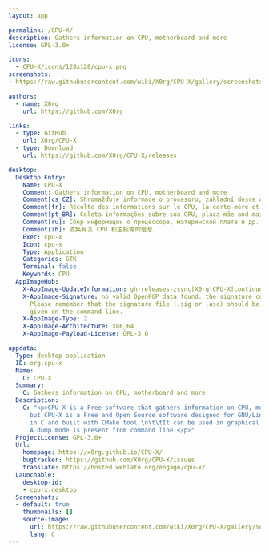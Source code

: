 ```yaml
---
layout: app

permalink: /CPU-X/
description: Gathers information on CPU, motherboard and more
license: GPL-3.0+

icons:
  - CPU-X/icons/128x128/cpu-x.png
screenshots:
- https://raw.githubusercontent.com/wiki/X0rg/CPU-X/gallery/screenshots/v4.0.0_CPU_light.png

authors:
  - name: X0rg
    url: https://github.com/X0rg

links:
  - type: GitHub
    url: X0rg/CPU-X
  - type: Download
    url: https://github.com/X0rg/CPU-X/releases

desktop:
  Desktop Entry:
    Name: CPU-X
    Comment: Gathers information on CPU, motherboard and more
    Comment[cs_CZ]: Shromažďuje informace o procesoru, základní desce a další
    Comment[fr]: Récolte des informations sur le CPU, la carte-mère et plus
    Comment[pt_BR]: Coleta informações sobre sua CPU, placa-mãe and mais
    Comment[ru]: Сбор информации о процессоре, материнской плате и др.
    Comment[zh]: 收集有关 CPU 和主板等的信息
    Exec: cpu-x
    Icon: cpu-x
    Type: Application
    Categories: GTK
    Terminal: false
    Keywords: CPU
  AppImageHub:
    X-AppImage-UpdateInformation: gh-releases-zsync|X0rg|CPU-X|continuous|CPU-X-*x86_64.AppImage.zsync
    X-AppImage-Signature: no valid OpenPGP data found. the signature could not be verified.
      Please remember that the signature file (.sig or .asc) should be the first file
      given on the command line.
    X-AppImage-Type: 2
    X-AppImage-Architecture: x86_64
    X-AppImage-Payload-License: GPL-3.0

appdata:
  Type: desktop-application
  ID: org.cpu-x
  Name:
    C: CPU-X
  Summary:
    C: Gathers information on CPU, motherboard and more
  Description:
    C: "<p>CPU-X is a Free software that gathers information on CPU, motherboard and more.\n\t\tCPU-X is similar to CPU-Z (Windows),
      but CPU-X is a Free and Open Source software designed for GNU/Linux; also, it works on *BSD.\n\t\tThis software is written
      in C and built with CMake tool.\n\t\tIt can be used in graphical mode by using GTK or in text-based mode by using NCurses.
      A dump mode is present from command line.</p>"
  ProjectLicense: GPL-3.0+
  Url:
    homepage: https://x0rg.github.io/CPU-X/
    bugtracker: https://github.com/X0rg/CPU-X/issues
    translate: https://hosted.weblate.org/engage/cpu-x/
  Launchable:
    desktop-id:
    - cpu-x.desktop
  Screenshots:
  - default: true
    thumbnails: []
    source-image:
      url: https://raw.githubusercontent.com/wiki/X0rg/CPU-X/gallery/screenshots/v4.0.0_CPU_light.png
      lang: C
---
```

